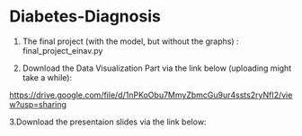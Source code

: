 # Diabetes-Diagnosis

1. The final project (with the model, but without the graphs) : final_project_einav.py

2. Download the Data Visualization Part via the link below (uploading might take a while):

https://drive.google.com/file/d/1nPKoObu7MmyZbmcGu9ur4ssts2ryNfI2/view?usp=sharing

3.Download the presentaion slides via the link below:


